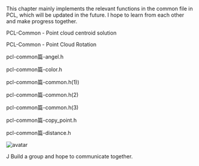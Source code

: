 This chapter mainly implements the relevant functions in the common file in PCL, which will be updated in the future. I hope to learn from each other and make progress together. 

 PCL-Common - Point cloud centroid solution 

 PCL-Common - Point Cloud Rotation 

 pcl-common篇-angel.h 

 pcl-common篇-color.h 

 pcl-common篇-common.h(1)) 

 pcl-common篇-common.h(2) 

 pcl-common篇-common.h(3) 

 pcl-common篇-copy_point.h 

 pcl-common篇-distance.h 

 ![avatar]( 20210628215843809.jpg) 

 J Build a group and hope to communicate together.  

